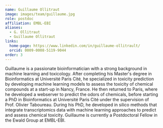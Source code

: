 ```yaml
---
name: Guillaume Ollitraut
image: images/team/guillaume.jpg
role: postdoc
affiliation: EMBL-EBI
aliases:
  - G. Ollitraut
  - Guillaume Ollitraut
links:
  home-page: https://www.linkedin.com/in/guillaume-ollitrault/
  orcid: 0009-0008-5119-9044
order: 3
---
```


Guillaume is a passionate bioinformatician with a strong background in machine learning and toxicology. After completing his Master's degree in Bioinformatics at Université Paris Cité, he specialized in toxicity prediction by developing machine learning models to assess the toxicity of chemical compounds at a start-up in Nancy, France. He then returned to Paris, where he developed a webserver to predict the odors of chemicals, before starting a PhD in Bioinformatics at Université Paris Cité under the supervision of Prof. Olivier Taboureau. During his PhD, he developed in silico methods that integrate transcriptomics data with machine learning approaches to predict and assess chemical toxicity. Guillaume is currently a Postdoctoral Fellow in the Ewald Group at EMBL-EBI.
